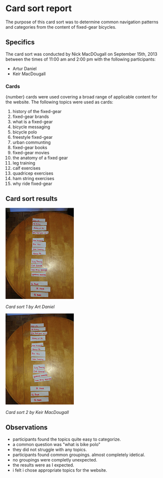 # Card sort report

The purpose of this card sort was to determine common navigation patterns and categories from the content of fixed-gear bicycles.

## Specifics

The card sort was conducted by Nick MacDOugall on September 15th, 2013 between the times of 11:00 am and 2:00 pm with the following participants:

- Artur Daniel 
- Keir MacDougall 

### Cards

{number} cards were used covering a broad range of applicable content for the website. The following topics were used as cards:

1. history of the fixed-gear
2. fixed-gear brands 
3. what is a fixed-gear
4. bicycle messaging 
5. bicycle polo
6. freestyle fixed-gear
7. urban communting 
8. fixed-gear books
9. fixed-gear movies 
10. the anatomy of a fixed gear 
11. leg training 
12. calf exercises 
13. quadricep exercises 
14. ham string exercises 
15. why ride fixed-gear 

## Card sort results

![Card sort 1 results](card-sort-1.jpg)

*Card sort 1 by Art Daniel*

![Card sort 2 results](card-sort-2.jpg)

*Card sort 2 by Keir MacDougall*

## Observations

- participants found the topics quite easy to categorize.
- a common question was "what is bike polo"
- they did not struggle with any topics.
- participants found common groupings. almost completely idetical. 
- no groupings were completly unexpected. 
- the results were as I expected. 
- i felt i chose appropriate topics for the website. 